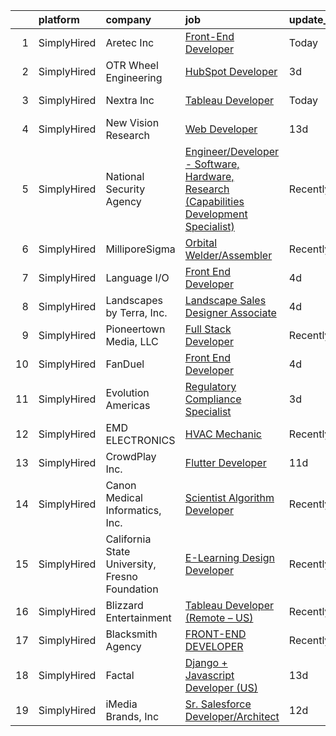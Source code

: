 

|    | platform    | company                                        | job                                                                                                                                                                                                       | update_time   | location           |
|---:|:------------|:-----------------------------------------------|:----------------------------------------------------------------------------------------------------------------------------------------------------------------------------------------------------------|:--------------|:-------------------|
|  1 | SimplyHired | Aretec Inc                                     | [Front-End Developer](https://www.simplyhired.com/job/OP0-VH7EMmJpHuPJR2NszMBm75D3v7YmCh7BFgqlhERQDIWj_A0mFw?q=interactive+developer)                                                                     | Today         | Remote             |
|  2 | SimplyHired | OTR Wheel Engineering                          | [HubSpot Developer](https://www.simplyhired.com/job/col1t5cFNZUNZ-Z4rO8DWs7L3iCsLG7xJCcTY6NgiS0xyDWT8Sy2rg?q=interactive+developer)                                                                       | 3d            | Remote             |
|  3 | SimplyHired | Nextra Inc                                     | [Tableau Developer](https://www.simplyhired.com/job/p6c8ZEbl9IJmJS0z0eAB3Eq8_fvEGac5rCjXW_qkNGJa2lnrUXH34A?q=interactive+developer)                                                                       | Today         | Remote +1 location |
|  4 | SimplyHired | New Vision Research                            | [Web Developer](https://www.simplyhired.com/job/pONPYogv7pArptTGNZ8jCBQaLJD47_lXBOdWFRIdktTpF5V6mwXQfg?q=interactive+developer)                                                                           | 13d           | Remote             |
|  5 | SimplyHired | National Security Agency                       | [Engineer/Developer - Software, Hardware, Research (Capabilities Development Specialist)](https://www.simplyhired.com/job/RGYdC1dZjfyK30s_xAYJ5U3BOYIitMKqcs9kZ4cQUlsrLxkTw7gVXg?q=interactive+developer) | Recently      | Fort Meade, MD     |
|  6 | SimplyHired | MilliporeSigma                                 | [Orbital Welder/Assembler](https://www.simplyhired.com/job/aF4UqDUCsvYxVZld09dqGYTAoDs6Dt9Abl8Hafd8dqD86jx9LFxC3A?q=interactive+developer)                                                                | Recently      | Allentown, PA      |
|  7 | SimplyHired | Language I/O                                   | [Front End Developer](https://www.simplyhired.com/job/NsRaIkp-hYAc_fwvuDS9TZUZMqQEru_gLbJdc1jW3jJRXv8KdPWarw?q=interactive+developer)                                                                     | 4d            | Remote             |
|  8 | SimplyHired | Landscapes by Terra, Inc.                      | [Landscape Sales Designer Associate](https://www.simplyhired.com/job/gkN4jJ_OnfvzaqGWd-qiuSjW8YjLfowcreG-iM3k31gb5VuBsnrlBw?q=interactive+developer)                                                      | 4d            | Dublin, OH         |
|  9 | SimplyHired | Pioneertown Media, LLC                         | [Full Stack Developer](https://www.simplyhired.com/job/nme12vVVSYPyuqS5Goo_pUwI_eUhO9rSw1HfdFbaeSjci7Mg9bTgkw?q=interactive+developer)                                                                    | Recently      | Remote             |
| 10 | SimplyHired | FanDuel                                        | [Front End Developer](https://www.simplyhired.com/job/FyfzLiIEzW1982bLhuDBOw-3gKwCsljRHXApOrXrEMocs-EkmWNPtA?q=interactive+developer)                                                                     | 4d            | New York, NY       |
| 11 | SimplyHired | Evolution Americas                             | [Regulatory Compliance Specialist](https://www.simplyhired.com/job/hsjrR64Q0GHe_g3nRyxTHoHEydu_XA4m67lr0SY_0ynsEUGUwoNQiw?q=interactive+developer)                                                        | 3d            | Atlantic City, NJ  |
| 12 | SimplyHired | EMD ELECTRONICS                                | [HVAC Mechanic](https://www.simplyhired.com/job/WMyGwgcbTgCVpfQXYzJBXKXgA-FVxc7oeddbl-xQEW_tnmA-2Ni9WQ?q=interactive+developer)                                                                           | Recently      | Tamaqua, PA        |
| 13 | SimplyHired | CrowdPlay Inc.                                 | [Flutter Developer](https://www.simplyhired.com/job/BXtYk3dOcbyFr82InPxFD7W3mE7ND4jBdF2CuRhLf2omXeNk2Khrzg?q=interactive+developer)                                                                       | 11d           | Remote             |
| 14 | SimplyHired | Canon Medical Informatics, Inc.                | [Scientist Algorithm Developer](https://www.simplyhired.com/job/xeMyvvskHmQaeaJh2VgmXwaHMx2tq7HwAbGYZqrdg_2FWU-9CvYGEw?q=interactive+developer)                                                           | Recently      | Minnetonka, MN     |
| 15 | SimplyHired | California State University, Fresno Foundation | [E-Learning Design Developer](https://www.simplyhired.com/job/gIB6pHo13oezwawFLqndIPpOGn_hDmoWCrqZ7K3HGgUXJsmuvlqluw?q=interactive+developer)                                                             | Recently      | Fresno, CA         |
| 16 | SimplyHired | Blizzard Entertainment                         | [Tableau Developer (Remote – US)](https://www.simplyhired.com/job/31wXNnDLl9d26_yS5SsrUVeEUcBZb-rQsZLcxoCElNK5oefNxOBx2g?q=interactive+developer)                                                         | Recently      | Santa Monica, CA   |
| 17 | SimplyHired | Blacksmith Agency                              | [FRONT-END DEVELOPER](https://www.simplyhired.com/job/H9_cI43otRKm7Ijfd0f2AdqfCFAB9oXLc1nSUFX9fcNb-ng7o6Cd3Q?q=interactive+developer)                                                                     | Recently      | Remote             |
| 18 | SimplyHired | Factal                                         | [Django + Javascript Developer (US)](https://www.simplyhired.com/job/xSUW31coVq_Ud40LWleD_wiSXopxXqTzUgSorPZk4TgAGJoxkIGhTw?q=interactive+developer)                                                      | 13d           | Remote             |
| 19 | SimplyHired | iMedia Brands, Inc                             | [Sr. Salesforce Developer/Architect](https://www.simplyhired.com/job/D7Vd432A1Tlb2SfngNjE6vstEYSm0M9Cv2-_ZlKqQ_SFdjio_ov80w?q=interactive+developer)                                                      | 12d           | Eden Prairie, MN   |